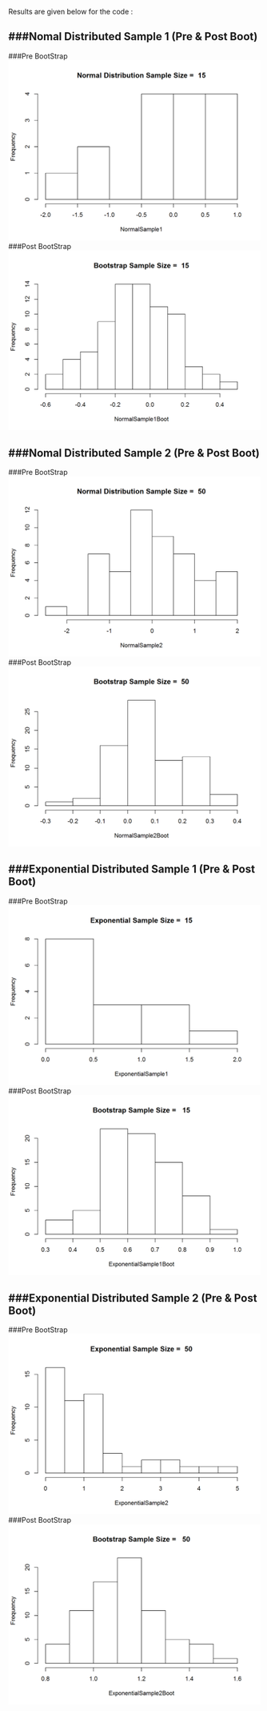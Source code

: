Results are given below for the code :

###Nomal Distributed Sample 1 (Pre & Post Boot)
--------------------------------------------
###Pre BootStrap
<img src="https://github.com/hazhar463/BootStrap_CentralLimit/blob/master/Output/Sample%201%20-%20Normal%20Distributed%20Sample%20-%20Pre%20Boot.png"></img> </a><br>
###Post BootStrap
<img src="https://github.com/hazhar463/BootStrap_CentralLimit/blob/master/Output/Sample%201%20-%20Normal%20Distributed%20Sample%20-%20Post%20Boot.png"></img> </a><br>

###Nomal Distributed Sample 2 (Pre & Post Boot)
--------------------------------------------
###Pre BootStrap
<img src="https://github.com/hazhar463/BootStrap_CentralLimit/blob/master/Output/Sample%202%20-%20Normal%20Distributed%20Sample%20-%20Pre%20Boot.png"></img> </a><br>
###Post BootStrap
<img src="https://github.com/hazhar463/BootStrap_CentralLimit/blob/master/Output/Sample%202%20-%20Normal%20Distributed%20Sample%20-%20Post%20Boot.png"></img> </a><br>

###Exponential Distributed Sample 1 (Pre & Post Boot)
--------------------------------------------
###Pre BootStrap
<img src="https://github.com/hazhar463/BootStrap_CentralLimit/blob/master/Output/Sample%201%20-%20Exponential%20Distributed%20Sample%20-%20Pre%20Boot.png"></img> </a><br>
###Post BootStrap
<img src="https://github.com/hazhar463/BootStrap_CentralLimit/blob/master/Output/Sample%201%20-%20Exponential%20Distributed%20Sample%20-%20Post%20Boot.png"></img> </a><br>

###Exponential Distributed Sample 2 (Pre & Post Boot)
--------------------------------------------
###Pre BootStrap
<img src="https://github.com/hazhar463/BootStrap_CentralLimit/blob/master/Output/Sample%202%20-%20Exponential%20Distributed%20Sample%20-%20Pre%20Boot.png"></img> </a><br>
###Post BootStrap
<img src="https://github.com/hazhar463/BootStrap_CentralLimit/blob/master/Output/Sample%202%20-%20Exponential%20Distributed%20Sample%20-%20Post%20Boot.png"></img> </a><br>
